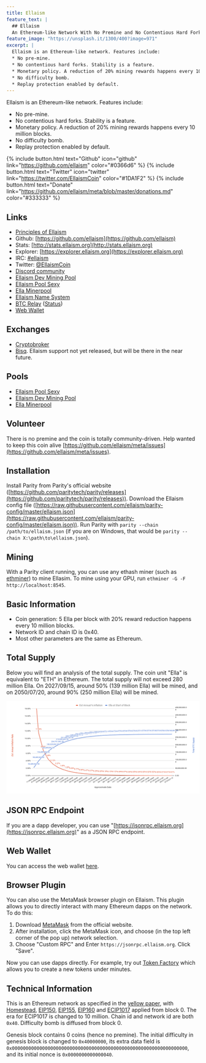 ```yaml
---
title: Ellaism
feature_text: |
  ## Ellaism
  An Ethereum-like Network With No Premine and No Contentious Hard Forks
feature_image: "https://unsplash.it/1300/400?image=971"
excerpt: |
  Ellaism is an Ethereum-like network. Features include:
  * No pre-mine.
  * No contentious hard forks. Stability is a feature.
  * Monetary policy. A reduction of 20% mining rewards happens every 10 million blocks.
  * No difficulty bomb.
  * Replay protection enabled by default.
---
```


Ellaism is an Ethereum-like network. Features include:

* No pre-mine.
* No contentious hard forks. Stability is a feature.
* Monetary policy. A reduction of 20% mining rewards happens every 10 million blocks.
* No difficulty bomb.
* Replay protection enabled by default.

{% include button.html text="Github" icon="github" link="https://github.com/ellaism" color="#0366d6" %} {% include button.html text="Twitter" icon="twitter" link="https://twitter.com/EllaismCoin" color="#1DA1F2" %} {% include button.html text="Donate" link="https://github.com/ellaism/meta/blob/master/donations.md" color="#333333" %}

## Links

* [Principles of Ellaism](/principles/)
* Github: [https://github.com/ellaism](https://github.com/ellaism)
* Stats: [http://stats.ellaism.org](http://stats.ellaism.org)
* Explorer: [https://explorer.ellaism.org](https://explorer.ellaism.org)
* IRC: [#ellaism](http://webchat.freenode.net/?channels=ellaism)
* Twitter: [@EllaismCoin](https://twitter.com/EllaismCoin)
* [Discord community](https://discord.gg/66Pn9jn)
* [Ellaism Dev Mining Pool](https://pool.ellaism.org)
* [Ellaism Pool Sexy](http://ella.pool.sexy)
* [Ella Minerpool](http://ella.minerpool.net)
* [Ellaism Name System](http://ens.ellaism.org)
* [BTC Relay](https://github.com/ellaism/btcrelay) ([Status](http://ellaism.org/btcrelay))
* [Web Wallet](https://ellaism.github.io/ellawallet)

## Exchanges

* [Cryptobroker](https://trade.cryptobroker.io/markets/ellabtc)
* [Bisq](https://bisq.network/). Ellaism support not yet released, but will be there in the near future.

## Pools

* [Ellaism Pool Sexy](http://ella.pool.sexy)
* [Ellaism Dev Mining Pool](https://pool.ellaism.org)
* [Ella Minerpool](http://ella.minerpool.net)

## Volunteer

There is no premine and the coin is totally community-driven. Help wanted to keep this coin alive [https://github.com/ellaism/meta/issues](https://github.com/ellaism/meta/issues).

## Installation

Install Parity from Parity's official website ([https://github.com/paritytech/parity/releases](https://github.com/paritytech/parity/releases)). Download the Ellaism config file ([https://raw.githubusercontent.com/ellaism/parity-config/master/ellaism.json](https://raw.githubusercontent.com/ellaism/parity-config/master/ellaism.json)). Run Parity with `parity --chain /path/to/ellaism.json` (if you are on Windows, that would be `parity --chain X:\path\to\ellaism.json`).

## Mining

With a Parity client running, you can use any ethash miner (such as [ethminer](https://github.com/ethereum-mining/ethminer)) to mine Ellasim. To mine using your GPU, run `ethminer -G -F http://localhost:8545`.

## Basic Information

* Coin generation: 5 Ella per block with 20% reward reduction happens every 10 million blocks.
* Network ID and chain ID is 0x40.
* Most other parameters are the same as Ethereum.

## Total Supply

Below you will find an analysis of the total supply. The coin unit "Ella" is equivalent to "ETH" in Ethereum. The total supply will not exceed 280 million Ella. On 2027/09/15, around 50% (139 million Ella) will be mined, and on 2050/07/20, around 90% (250 million Ella) will be mined.

![Total supply](/images/total-supply.png)

## JSON RPC Endpoint

If you are a dapp developer, you can use "[https://jsonrpc.ellaism.org](https://jsonrpc.ellaism.org)" as a JSON RPC endpoint.

## Web Wallet

You can access the web wallet [here](https://ellaism.github.io/ellawallet).

## Browser Plugin

You can also use the MetaMask browser plugin on Ellaism. This plugin allows you to directly interact with many Ethereum dapps on the network. To do this:

1. Download [MetaMask](http://metamask.io/) from the official website.
2. After installation, click the MetaMask icon, and choose (in the top left corner of the pop up) network selection.
3. Choose "Custom RPC" and Enter `https://jsonrpc.ellaism.org`. Click "Save".

Now you can use dapps directly. For example, try out [Token Factory](https://tokenfactory.surge.sh) which allows you to create a new tokens under minutes.

## Technical Information

This is an Ethereum network as specified in the [yellow paper](https://ethereum.github.io/yellowpaper/paper.pdf), with [Homestead](https://github.com/ethereum/EIPs/blob/master/EIPS/eip-2.md), [EIP150](https://github.com/ethereum/eips/issues/150), [EIP155](https://github.com/ethereum/eips/issues/155), [EIP160](https://github.com/ethereum/eips/issues/160) and [ECIP1017](https://github.com/ethereumproject/ECIPs/blob/master/ECIPs/ECIP-1017.md) applied from block 0. The era for ECIP1017 is changed to 10 million. Chain id and network id are both `0x40`. Difficulty bomb is diffused from block 0.

Genesis block contains 0 coins (hence no premine). The initial difficulty in genesis block is changed to `0x40000000`, its extra data field is `0x0000000000000000000000000000000000000000000000000000000000000000`, and its initial nonce is `0x0000000000000040`.